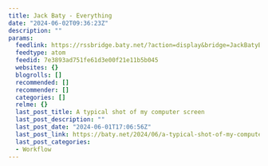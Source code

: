 ```yaml
---
title: Jack Baty - Everything
date: "2024-06-02T09:36:23Z"
description: ""
params:
  feedlink: https://rssbridge.baty.net/?action=display&bridge=JackBatyBridge&format=Atom
  feedtype: atom
  feedid: 7e3893ad751fe61d3e00f21e11b5b045
  websites: {}
  blogrolls: []
  recommended: []
  recommender: []
  categories: []
  relme: {}
  last_post_title: A typical shot of my computer screen
  last_post_description: ""
  last_post_date: "2024-06-01T17:06:56Z"
  last_post_link: https://baty.net/2024/06/a-typical-shot-of-my-computer-screen/
  last_post_categories:
  - Workflow
---
```

